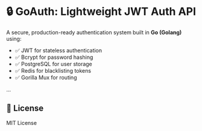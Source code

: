 # 🔒 GoAuth: Lightweight JWT Auth API

A secure, production-ready authentication system built in **Go (Golang)** using:
- ✅ JWT for stateless authentication
- ✅ Bcrypt for password hashing
- ✅ PostgreSQL for user storage
- ✅ Redis for blacklisting tokens
- ✅ Gorilla Mux for routing

...

## 📜 License

MIT License